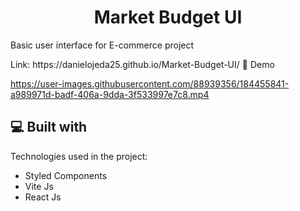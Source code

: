 <h1 align="center" id="title">Market Budget UI</h1>

<p id="description">Basic user interface for E-commerce project</p>
<a>Link: https://danielojeda25.github.io/Market-Budget-UI/ </a
<h2>🚀 Demo</h2>

https://user-images.githubusercontent.com/88939356/184455841-a989971d-badf-406a-9dda-3f533997e7c8.mp4


<h2>💻 Built with</h2>

Technologies used in the project:

*   Styled Components
*   Vite Js
*   React Js
